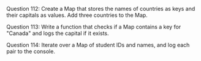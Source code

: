 Question 112: Create a Map that stores the names of countries as keys and their capitals as values. Add three countries to the Map.

Question 113: Write a function that checks if a Map contains a key for "Canada" and logs the capital if it exists.

Question 114: Iterate over a Map of student IDs and names, and log each pair to the console.